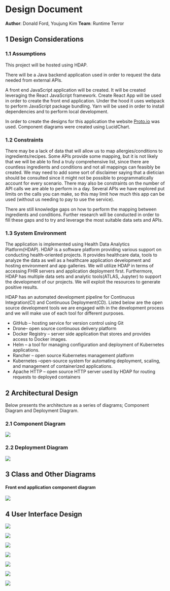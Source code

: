 # Design Document

**Author**: Donald Ford, Youjung Kim
**Team**: Runtime Terror

## 1 Design Considerations

### 1.1 Assumptions

This project will be hosted using HDAP.

There will be a Java backend application used in order to request the data needed from external APIs.

A front end JavaScript application will be created. It will be created leveraging the React JavaScript framework. Create React App will be used in order to create the front end application. Under the hood it uses webpack to perform JavaScript package bundling. Yarn will be used in order to install dependencies and to perform local development.

In order to create the designs for this application the website [Proto.io](http://proto.io) was used. Component diagrams were created using LucidChart.

### 1.2 Constraints

There may be a lack of data that will allow us to map allergies/conditions to ingredients/recipes. Some APIs provide some mapping, but it is not likely that we will be able to find a truly comprehensive list, since there are countless ingredients and conditions and not all mappings can feasibly be created. We may need to add some sort of disclaimer saying that a dietician should be consulted since it might not be possible to programmatically account for every scenario. There may also be constraints on the number of API calls we are able to perform in a day. Several APIs we have explored put limits on the calls you can make, so this may limit how much this app can be used (without us needing to pay to use the service).

There are still knowledge gaps on how to perform the mapping between ingredients and conditions. Further research will be conducted in order to fill these gaps and to try and leverage the most suitable data sets and APIs.

### 1.3 System Environment

The application is implemented using Health Data Analytics Platform(HDAP). HDAP is a software platform providing various support on conducting health-oriented projects. It provides healthcare data, tools to analyze the data as well as a healthcare application development and hosting environment and app galleries.
We will utilize HDAP in terms of accessing FHIR servers and application deployment first. Furthermore, HDAP has multiple data sets and analytic tools(ATLAS, Jupyter) to support the development of our projects. We will exploit the resources to generate positive results.

HDAP has an automated development pipeline for Continuous Integration(CI) and Continuous Deployment(CD). Listed below are the open source development tools we are engaged with in the development process and we will make use of each tool for different purposes.

- GitHub – hosting service for version control using Git
- Drone– open source continuous delivery platform
- Docker Registry – server side application that stores and provides access to Docker images.
- Helm – a tool for managing configuration and deployment of Kubernetes applications.
- Rancher – open source Kubernetes management platform
- Kubernetes –open-source system for automating deployment, scaling, and management of containerized applications.
- Apache HTTP – open source HTTP server used by HDAP for routing requests to deployed containers

## 2 Architectural Design

Below presents the architecture as a series of diagrams; Component Diagram and Deployment Diagram.

### 2.1 Component Diagram

![](./images/component-diagram.png)

### 2.2 Deployment Diagram

![](./images/deployment-diagram.png)

## 3 Class and Other Diagrams

#### Front end application component diagram

![](./images/fe-diagram.png)

## 4 User Interface Design

![](./images/login_design.png)

![](./images/sign_up_design.png)

![](./images/main_page_design.png)

![](./images/allergies_design.png)

![](./images/ingredients_design.png)

![](./images/results_design.png)

![](./images/nutrition_modal.png)
